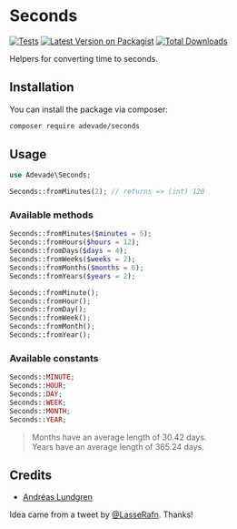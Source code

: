 # Seconds

[![Tests](https://github.com/adevade/seconds/workflows/Tests/badge.svg)](https://github.com/adevade/seconds)
[![Latest Version on Packagist](https://img.shields.io/packagist/v/adevade/seconds.svg)](https://packagist.org/packages/adevade/seconds)
[![Total Downloads](https://img.shields.io/packagist/dt/adevade/seconds.svg)](https://packagist.org/packages/adevade/seconds)

Helpers for converting time to seconds.

## Installation

You can install the package via composer:

```bash
composer require adevade/seconds
```

## Usage

```php
use Adevade\Seconds;

Seconds::fromMinutes(2); // returns => (int) 120
```

### Available methods

```php
Seconds::fromMinutes($minutes = 5);
Seconds::fromHours($hours = 12);
Seconds::fromDays($days = 4);
Seconds::fromWeeks($weeks = 2);
Seconds::fromMonths($months = 6);
Seconds::fromYears($years = 2);

Seconds::fromMinute();
Seconds::fromHour();
Seconds::fromDay();
Seconds::fromWeek();
Seconds::fromMonth();
Seconds::fromYear();
```

### Available constants

```php
Seconds::MINUTE;
Seconds::HOUR;
Seconds::DAY;
Seconds::WEEK;
Seconds::MONTH;
Seconds::YEAR;
```

> Months have an average length of 30.42 days.\
> Years have an average length of 365.24 days.

## Credits

- [Andréas Lundgren](https://github.com/adevade)

Idea came from a tweet by [@LasseRafn](https://twitter.com/LasseRafn). Thanks!
